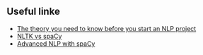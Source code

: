 ## Useful linke
- [The theory you need to know before you start an NLP project](https://towardsdatascience.com/the-theory-you-need-to-know-before-you-start-an-nlp-project-1890f5bbb793)  
- [NLTK vs spaCy](https://medium.com/@seaflux/nltk-vs-spacy-python-based-nlp-libraries-and-their-functions-a7d8d4966b04)
- [Advanced NLP with spaCy](https://course.spacy.io/en)